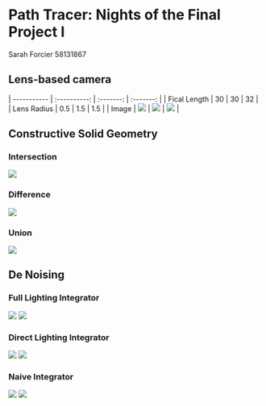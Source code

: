 Path Tracer: Nights of the Final Project I
======================

Sarah Forcier 
58131867


Lens-based camera 
--------

| -----------	| :----------: 			| :-------: 			| :-------: 			|
| Fical Length 	| 30 					| 30 					| 32 					|
| Lens Radius 	| 0.5 					| 1.5 					| 1.5 					|
| Image 	 	| ![](./depth30r05.png) | ![](./depth30r15.png) 	| ![](./depth32r15.png) |


Constructive Solid Geometry
----------------
### Intersection
![](./funsphere.png)

### Difference
![](./funsphere2.png)

### Union
![](./funsphere3.png)

De Noising
-----------

### Full Lighting Integrator

![](./full.png) ![](./full_post.png)

### Direct Lighting Integrator

![](./direct.png) ![](./direct_post.png)

### Naive Integrator

![](./naive.png) ![](./naive_post.png)

